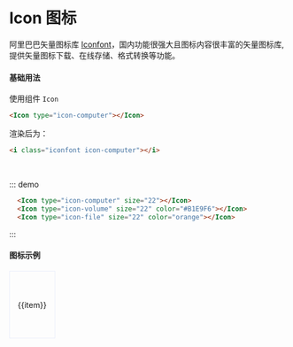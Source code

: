 # Icon 图标

阿里巴巴矢量图标库 [Iconfont](http://www.iconfont.cn "Iconfont")，国内功能很强大且图标内容很丰富的矢量图标库,提供矢量图标下载、在线存储、格式转换等功能。

#### 基础用法

使用组件 `Icon`

```html
<Icon type="icon-computer"></Icon>
```

渲染后为：

```html
<i class="iconfont icon-computer"></i>
```

<div class="demo-block">
  <Icon type="icon-computer" size="22"></Icon>&nbsp;&nbsp;
  <Icon type="icon-volume" size="22" color="#B1E9F6"></Icon>&nbsp;&nbsp;
  <Icon type="icon-file" size="22" color="orange"></Icon>
</div>

::: demo

```html
  <Icon type="icon-computer" size="22"></Icon>
  <Icon type="icon-volume" size="22" color="#B1E9F6"></Icon>
  <Icon type="icon-file" size="22" color="orange"></Icon>
```

:::

#### 图标示例

<ul class="demo-icon">
  <li v-for="(item, index) in icons" :key="index">
    <span>
      <Icon :type="item" size="24"></Icon>
      {{item}}
    </span>
  </li>
</ul>

<script>
import iconConf from '../icon.config.json'
export default {
  data () {
    return {
      icons: iconConf
    }
  },
}
</script>

<style lang="less" scoped>
  .demo-icon{
    padding:0;
    margin:0;
    list-style: none;
    li{
      float:left;
      width:16%;
      height:120px;
      border: solid 1px #eaeefb;
      margin-right: -1px;
      margin-bottom: -1px;
      text-align:center;
      line-height:120px;
      span{
        vertical-align: middle;
        line-height:normal;
        display: inline-block;
        i{
          display: block;
          margin:0 20px;
          vertical-align: middle;
          margin-bottom:15px;
        }
      }
      
    }
  }
</style>